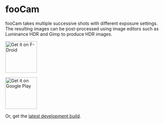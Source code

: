fooCam
======

fooCam takes multiple successive shots with different exposure settings. The
resulting images can be post-processed using image editors such as Luminance
HDR and Gimp to produce HDR images.

[<img src="https://f-droid.org/badge/get-it-on.png"
      alt="Get it on F-Droid"
      height="100">][1]

[<img src="https://play.google.com/intl/en_us/badges/images/generic/en_badge_web_generic.png"
      alt="Get it on Google Play"
      height="100">][2]

Or, get the [latest development build][3].

[1]: https://f-droid.org/repository/browse/?fdid=net.phunehehe.foocam
[2]: https://play.google.com/store/apps/details?id=net.phunehehe.foocam2
[3]: https://gitlab.com/phunehehe/foocam/builds/artifacts/master/browse?job=build
